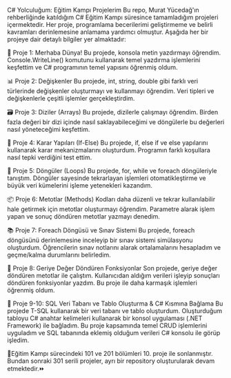 C# Yolculuğum: Eğitim Kampı Projelerim
Bu repo, Murat Yücedağ'ın rehberliğinde katıldığım C# Eğitim Kampı süresince tamamladığım projeleri içermektedir. Her proje, programlama becerilerimi geliştirmeme ve belirli kavramları derinlemesine anlamama yardımcı olmuştur. Aşağıda her bir projeye dair detaylı bilgiler yer almaktadır:

🚀 Proje 1: Merhaba Dünya!
Bu projede, konsola metin yazdırmayı öğrendim. Console.WriteLine() komutunu kullanarak temel yazdırma işlemlerini keşfettim ve C# programının temel yapısını öğrenmiş oldum.

📊 Proje 2: Değişkenler
Bu projede, int, string, double gibi farklı veri türlerinde değişkenler oluşturmayı ve kullanmayı öğrendim. Veri tipleri ve değişkenlerle çeşitli işlemler gerçekleştirdim.

🗃️ Proje 3: Diziler (Arrays)
Bu projede, dizilerle çalışmayı öğrendim. Birden fazla değeri bir dizi içinde nasıl saklayabileceğimi ve döngülerle bu değerleri nasıl yöneteceğimi keşfettim.

🧭 Proje 4: Karar Yapıları (If-Else)
Bu projede, if, else if ve else yapılarını kullanarak karar mekanizmalarını oluşturdum. Programın farklı koşullara nasıl tepki verdiğini test ettim.

🔁 Proje 5: Döngüler (Loops)
Bu projede, for, while ve foreach döngüleriyle tanıştım. Döngüler sayesinde tekrarlayan işlemleri otomatikleştirme ve büyük veri kümelerini işleme yetenekleri kazandım.

📦 Proje 6: Metotlar (Methods)
Kodları daha düzenli ve tekrar kullanılabilir hale getirmek için metotlar oluşturmayı öğrendim. Parametre alarak işlem yapan ve sonuç döndüren metotlar yazmayı denedim.

📚 Proje 7: Foreach Döngüsü ve Sınav Sistemi
Bu projede, foreach döngüsünü derinlemesine inceleyip bir sınav sistemi simülasyonu oluşturdum. Öğrencilerin sınav notlarını alarak ortalamalarını hesapladım ve geçme/kalma durumlarını belirledim.

🔄 Proje 8: Geriye Değer Döndüren Fonksiyonlar
Son projede, geriye değer döndüren metotlar ile çalıştım. Kullanıcıdan aldığım verileri işleyip sonuçları döndüren fonksiyonlar yazdım. Bu proje ile daha karmaşık işlemleri öğrenmiş oldum.

📄 Proje 9-10: SQL Veri Tabanı ve Tablo Oluşturma & C# Kısmına Bağlama
Bu projede T-SQL kullanarak bir veri tabanı ve tablo oluşturdum. Oluşturduğum tabloyu C# anahtar kelimeleri kullanarak bir konsol uygulaması (.NET Framework) ile bağladım. Bu proje kapsamında temel CRUD işlemlerini uyguladım ve SQL tabanında eklemiş olduğum verileri C# konsolu ile görüp işledim.

🏁Eğitim Kampı sürecindeki 101 ve 201 bölümleri 10. proje ile sonlanmıştır. Bundan sonraki 301 serili projeler, ayrı bir repository oluşturularak devam etmektedir.⏩